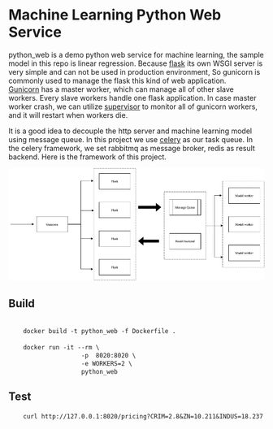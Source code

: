 # Machine Learning Python Web Service 

python_web is a demo python web service for machine learning, the sample model in this repo is linear regression. Because [flask](https://www.palletsprojects.com/p/flask/) its own WSGI server is very simple and can not be used in production environment, So gunicorn is commonly used to manage the flask this kind of web application.  
[Gunicorn](https://gunicorn.org/) has a master worker, which can manage all of other slave workers. Every slave workers handle one flask application. In case master worker crash, we can utilize [supervisor](https://github.com/Supervisor/supervisor) to monitor all of gunicorn workers, and it will restart when workers die.  


It is a good idea to decouple the http server and machine learning model using message queue. In this project we use [celery](https://github.com/celery/celery) as our task queue. In the celery framework, we set rabbitmq as message broker, redis as result backend. Here is the framework of this project.  

![framework](./img/frame.jpg)


## Build 

```shell script

    docker build -t python_web -f Dockerfile . 

    docker run -it --rm \
                    -p  8020:8020 \
                    -e WORKERS=2 \
                    python_web

```

## Test
```shell script
    curl http://127.0.0.1:8020/pricing?CRIM=2.8&ZN=10.211&INDUS=18.237
```
